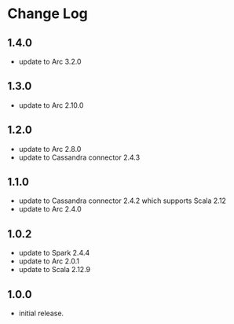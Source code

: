 # Change Log

## 1.4.0

- update to Arc 3.2.0

## 1.3.0

- update to Arc 2.10.0

## 1.2.0

- update to Arc 2.8.0
- update to Cassandra connector 2.4.3

## 1.1.0

- update to Cassandra connector 2.4.2 which supports Scala 2.12
- update to Arc 2.4.0

## 1.0.2

- update to Spark 2.4.4
- update to Arc 2.0.1
- update to Scala 2.12.9

## 1.0.0

- initial release.
